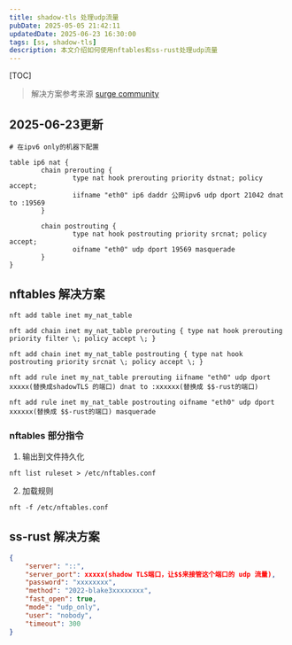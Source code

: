 ```yaml
---
title: shadow-tls 处理udp流量
pubDate: 2025-05-05 21:42:11
updatedDate: 2025-06-23 16:30:00
tags: [ss, shadow-tls]
description: 本文介绍如何使用nftables和ss-rust处理udp流量
---
```


[TOC]

> 解决方案参考来源 [surge community](https://community.nssurge.com/d/1711-shadowsocks-rustshadow-tlsudp)


## 2025-06-23更新

```shell
# 在ipv6 only的机器下配置

table ip6 nat {
        chain prerouting {
                type nat hook prerouting priority dstnat; policy accept;
                iifname "eth0" ip6 daddr 公网ipv6 udp dport 21042 dnat to :19569
        }

        chain postrouting {
                type nat hook postrouting priority srcnat; policy accept;
                oifname "eth0" udp dport 19569 masquerade
        }
}
```


## nftables 解决方案

```shell
nft add table inet my_nat_table

nft add chain inet my_nat_table prerouting { type nat hook prerouting priority filter \; policy accept \; }

nft add chain inet my_nat_table postrouting { type nat hook postrouting priority srcnat \; policy accept \; }

nft add rule inet my_nat_table prerouting iifname "eth0" udp dport xxxxx(替换成shadowTLS 的端口) dnat to :xxxxxx(替换成 $$-rust的端口)

nft add rule inet my_nat_table postrouting oifname "eth0" udp dport xxxxxx(替换成 $$-rust的端口) masquerade
```

### nftables 部分指令

1. 输出到文件持久化

```shell
nft list ruleset > /etc/nftables.conf
```

2. 加载规则

```shell
nft -f /etc/nftables.conf
```

## ss-rust 解决方案

```json
{
    "server": "::",
    "server_port": xxxxx(shadow TLS端口，让$$来接管这个端口的 udp 流量),
    "password": "xxxxxxxx",
    "method": "2022-blake3xxxxxxxx",
    "fast_open": true,
    "mode": "udp_only",
    "user": "nobody",
    "timeout": 300
}
```
